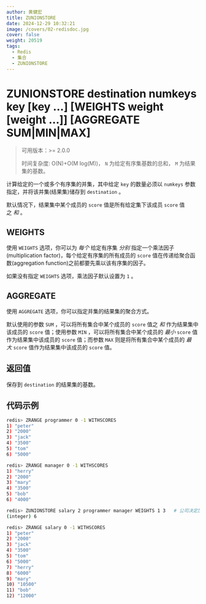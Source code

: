 ```yaml
---
author: 黄健宏
title: ZUNIONSTORE
date: 2024-12-29 10:32:21
image: /covers/02-redisdoc.jpg
cover: false
weight: 20519
tags:
  - Redis
  - 集合
  - ZUNIONSTORE
---
```


# ZUNIONSTORE destination numkeys key [key …] [WEIGHTS weight [weight …]] [AGGREGATE SUM|MIN|MAX]

> 可用版本：>= 2.0.0
> 
> 时间复杂度: O(N)+O(M log(M))， `N` 为给定有序集基数的总和， `M` 为结果集的基数。

计算给定的一个或多个有序集的并集，其中给定 `key` 的数量必须以 `numkeys` 参数指定，并将该并集(结果集)储存到 `destination` 。

默认情况下，结果集中某个成员的 `score` 值是所有给定集下该成员 `score` 值之 _和_ 。

## WEIGHTS

使用 `WEIGHTS` 选项，你可以为 _每个_ 给定有序集 _分别_ 指定一个乘法因子(multiplication factor)，每个给定有序集的所有成员的 `score` 值在传递给聚合函数(aggregation function)之前都要先乘以该有序集的因子。

如果没有指定 `WEIGHTS` 选项，乘法因子默认设置为 `1` 。

## AGGREGATE

使用 `AGGREGATE` 选项，你可以指定并集的结果集的聚合方式。

默认使用的参数 `SUM` ，可以将所有集合中某个成员的 `score` 值之 _和_ 作为结果集中该成员的 `score` 值；使用参数 `MIN` ，可以将所有集合中某个成员的 _最小_ `score` 值作为结果集中该成员的 `score` 值；而参数 `MAX` 则是将所有集合中某个成员的 _最大_ `score` 值作为结果集中该成员的 `score` 值。

## 返回值

保存到 `destination` 的结果集的基数。

## 代码示例

```bash
redis> ZRANGE programmer 0 -1 WITHSCORES
1) "peter"
2) "2000"
3) "jack"
4) "3500"
5) "tom"
6) "5000"

redis> ZRANGE manager 0 -1 WITHSCORES
1) "herry"
2) "2000"
3) "mary"
4) "3500"
5) "bob"
6) "4000"

redis> ZUNIONSTORE salary 2 programmer manager WEIGHTS 1 3   # 公司决定加薪。。。除了程序员。。。
(integer) 6

redis> ZRANGE salary 0 -1 WITHSCORES
1) "peter"
2) "2000"
3) "jack"
4) "3500"
5) "tom"
6) "5000"
7) "herry"
8) "6000"
9) "mary"
10) "10500"
11) "bob"
12) "12000"
```

